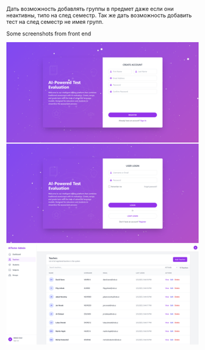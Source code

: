 Дать возможность добавлять группы в предмет даже если они неактивны, типо на след семестр.
Так же дать возможность добавить тест на след семестр не имея групп.

Some screenshots from front end

![fast :) preview](1.png)
![fast :) preview](2.png)
![fast :) preview](3.png)
